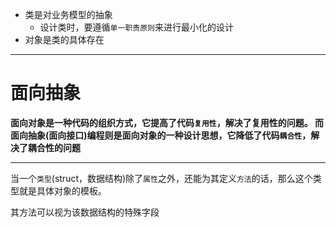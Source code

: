 * 类是对业务模型的抽象
	* 设计类时，要遵循`单一职责原则`来进行最小化的设计
* 对象是类的具体存在


---

# 面向抽象
__面向对象是一种代码的组织方式，它提高了代码`复用性`，解决了复用性的问题。
而面向抽象(面向接口)编程则是面向对象的一种设计思想，它降低了代码`耦合性`，解决了耦合性的问题__



---


当一个`类型`(struct，数据结构)除了`属性`之外，还能为其定义`方法`的话，那么这个类型就是具体对象的模板。

其方法可以视为该数据结构的特殊字段